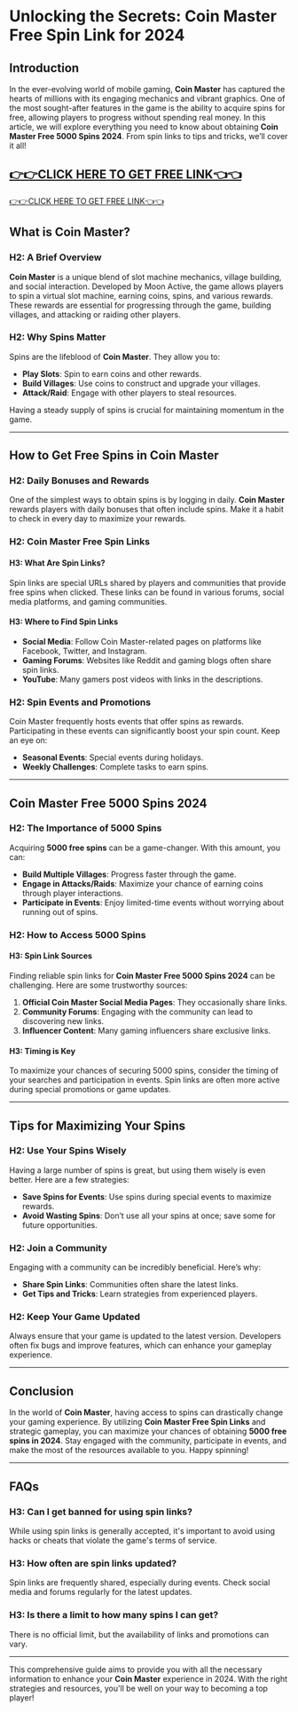 # Unlocking the Secrets: Coin Master Free Spin Link for 2024

## Introduction

In the ever-evolving world of mobile gaming, **Coin Master** has captured the hearts of millions with its engaging mechanics and vibrant graphics. One of the most sought-after features in the game is the ability to acquire spins for free, allowing players to progress without spending real money. In this article, we will explore everything you need to know about obtaining **Coin Master Free 5000 Spins 2024**. From spin links to tips and tricks, we’ll cover it all! 

[👉👉CLICK HERE TO GET FREE LINK👈👈](https://todaylink.site/Coinspins/)
---
[👉👉CLICK HERE TO GET FREE LINK👈👈](https://todaylink.site/Coinspins/)

## What is Coin Master?

### H2: A Brief Overview

**Coin Master** is a unique blend of slot machine mechanics, village building, and social interaction. Developed by Moon Active, the game allows players to spin a virtual slot machine, earning coins, spins, and various rewards. These rewards are essential for progressing through the game, building villages, and attacking or raiding other players.

### H2: Why Spins Matter

Spins are the lifeblood of **Coin Master**. They allow you to:

- **Play Slots**: Spin to earn coins and other rewards.
- **Build Villages**: Use coins to construct and upgrade your villages.
- **Attack/Raid**: Engage with other players to steal resources.

Having a steady supply of spins is crucial for maintaining momentum in the game.

---

## How to Get Free Spins in Coin Master

### H2: Daily Bonuses and Rewards

One of the simplest ways to obtain spins is by logging in daily. **Coin Master** rewards players with daily bonuses that often include spins. Make it a habit to check in every day to maximize your rewards.

### H2: Coin Master Free Spin Links

#### H3: What Are Spin Links?

Spin links are special URLs shared by players and communities that provide free spins when clicked. These links can be found in various forums, social media platforms, and gaming communities.

#### H3: Where to Find Spin Links

- **Social Media**: Follow Coin Master-related pages on platforms like Facebook, Twitter, and Instagram.
- **Gaming Forums**: Websites like Reddit and gaming blogs often share spin links.
- **YouTube**: Many gamers post videos with links in the descriptions.

### H2: Spin Events and Promotions

Coin Master frequently hosts events that offer spins as rewards. Participating in these events can significantly boost your spin count. Keep an eye on:

- **Seasonal Events**: Special events during holidays.
- **Weekly Challenges**: Complete tasks to earn spins.

---

## Coin Master Free 5000 Spins 2024

### H2: The Importance of 5000 Spins

Acquiring **5000 free spins** can be a game-changer. With this amount, you can:

- **Build Multiple Villages**: Progress faster through the game.
- **Engage in Attacks/Raids**: Maximize your chance of earning coins through player interactions.
- **Participate in Events**: Enjoy limited-time events without worrying about running out of spins.

### H2: How to Access 5000 Spins

#### H3: Spin Link Sources

Finding reliable spin links for **Coin Master Free 5000 Spins 2024** can be challenging. Here are some trustworthy sources:

1. **Official Coin Master Social Media Pages**: They occasionally share links.
2. **Community Forums**: Engaging with the community can lead to discovering new links.
3. **Influencer Content**: Many gaming influencers share exclusive links.

#### H3: Timing is Key

To maximize your chances of securing 5000 spins, consider the timing of your searches and participation in events. Spin links are often more active during special promotions or game updates.

---

## Tips for Maximizing Your Spins

### H2: Use Your Spins Wisely

Having a large number of spins is great, but using them wisely is even better. Here are a few strategies:

- **Save Spins for Events**: Use spins during special events to maximize rewards.
- **Avoid Wasting Spins**: Don’t use all your spins at once; save some for future opportunities.

### H2: Join a Community

Engaging with a community can be incredibly beneficial. Here’s why:

- **Share Spin Links**: Communities often share the latest links.
- **Get Tips and Tricks**: Learn strategies from experienced players.

### H2: Keep Your Game Updated

Always ensure that your game is updated to the latest version. Developers often fix bugs and improve features, which can enhance your gameplay experience.

---

## Conclusion

In the world of **Coin Master**, having access to spins can drastically change your gaming experience. By utilizing **Coin Master Free Spin Links** and strategic gameplay, you can maximize your chances of obtaining **5000 free spins in 2024**. Stay engaged with the community, participate in events, and make the most of the resources available to you. Happy spinning!

---

## FAQs

### H3: Can I get banned for using spin links?

While using spin links is generally accepted, it's important to avoid using hacks or cheats that violate the game's terms of service.

### H3: How often are spin links updated?

Spin links are frequently shared, especially during events. Check social media and forums regularly for the latest updates.

### H3: Is there a limit to how many spins I can get?

There is no official limit, but the availability of links and promotions can vary.

---

This comprehensive guide aims to provide you with all the necessary information to enhance your **Coin Master** experience in 2024. With the right strategies and resources, you'll be well on your way to becoming a top player!
